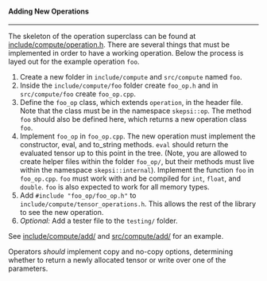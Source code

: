 #### Adding New Operations 
---------------------------
The skeleton of the operation superclass can be found at [include/compute/operation.h](https://github.com/Dando18/skepsi/blob/master/include/compute/operation.h). There are several things that must be implemented in order to have a working operation. Below the process is layed out for the example operation `foo`.

1. Create a new folder in `include/compute` and `src/compute` named `foo`.
2. Inside the `include/compute/foo` folder create `foo_op.h` and in `src/compute/foo` create `foo_op.cpp`. 
3. Define the `foo_op` class, which extends `operation`, in the header file. Note that the class must be in the namespace `skepsi::op`. The method `foo` should also be defined here, which returns a new operation class `foo`.
4. Implement `foo_op` in `foo_op.cpp`. The new operation must implement the constructor, eval, and to_string methods. `eval` should return the evaluated tensor up to this point in the tree. (Note, you are allowed to create helper files within the folder `foo_op/`, but their methods must live within the namespace `skepsi::internal`). Implement the function `foo` in `foo_op.cpp`. `foo` must work with and be compiled for `int`, `float`, and `double`. `foo` is also expected to work for all memory types.
5. Add `#include "foo_op/foo_op.h"` to `include/compute/tensor_operations.h`. This allows the rest of the library to see the new operation.
6. _Optional:_ Add a tester file to the `testing/` folder.

See [include/compute/add/](https://github.com/Dando18/skepsi/tree/master/include/compute/add) and [src/compute/add/](https://github.com/Dando18/skepsi/tree/master/src/compute/add) for an example.

Operators _should_ implement copy and no-copy options, determining whether to return a newly allocated tensor or write over one of the parameters.